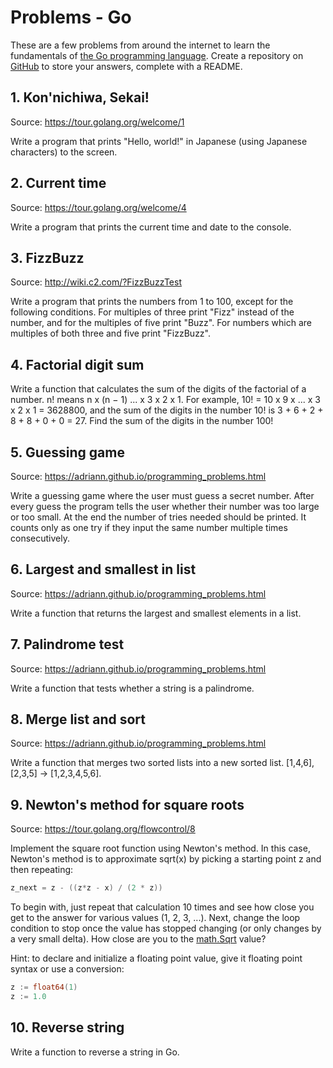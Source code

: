 # Problems - Go
These are a few problems from around the internet to learn the fundamentals of [the Go programming language](https://golang.org/).
Create a repository on [GitHub](https://github.com/) to store your answers, complete with a README.


## 1. Kon'nichiwa, Sekai!

Source: https://tour.golang.org/welcome/1

Write a program that prints "Hello, world!" in Japanese (using Japanese characters) to the screen.


## 2. Current time

Source: https://tour.golang.org/welcome/4

Write a program that prints the current time and date to the console.


## 3. FizzBuzz

Source: http://wiki.c2.com/?FizzBuzzTest

Write a program that prints the numbers from 1 to 100, except for the following conditions.
For multiples of three print "Fizz" instead of the number, and for the multiples of five print "Buzz".
For numbers which are multiples of both three and five print "FizzBuzz".


## 4. Factorial digit sum

Write a function that calculates the sum of the digits of the factorial of a number.
n! means n x (n − 1)  ... x 3 x 2 x 1.
For example, 10! = 10 x 9 x ... x 3 x 2 x 1 = 3628800, and the sum of the digits in the number 10! is 3 + 6 + 2 + 8 + 8 + 0 + 0 = 27.
Find the sum of the digits in the number 100!


## 5. Guessing game

Source: https://adriann.github.io/programming_problems.html

Write a guessing game where the user must guess a secret number. After every guess the program tells the user whether their number was too large or too small. At the end the number of tries needed should be printed. It counts only as one try if they input the same number multiple times consecutively.


## 6. Largest and smallest in list

Source: https://adriann.github.io/programming_problems.html

Write a function that returns the largest and smallest elements in a list.


## 7. Palindrome test

Source: https://adriann.github.io/programming_problems.html

Write a function that tests whether a string is a palindrome.


## 8. Merge list and sort

Source: https://adriann.github.io/programming_problems.html

Write a function that merges two sorted lists into a new sorted list. [1,4,6],[2,3,5] → [1,2,3,4,5,6].


## 9. Newton's method for square roots

Source: https://tour.golang.org/flowcontrol/8

Implement the square root function using Newton's method.
In this case, Newton's method is to approximate sqrt(x) by picking a starting point z and then repeating:

```go
z_next = z - ((z*z - x) / (2 * z))
```

To begin with, just repeat that calculation 10 times and see how close you get to the answer for various values (1, 2, 3, ...).
Next, change the loop condition to stop once the value has stopped changing (or only changes by a very small delta).
How close are you to the [math.Sqrt](https://golang.org/pkg/math/#Sqrt) value?

Hint: to declare and initialize a floating point value, give it floating point syntax or use a conversion:

```go
z := float64(1)
z := 1.0
```


## 10. Reverse string
Write a function to reverse a string in Go.